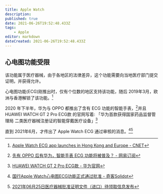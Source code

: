 ```yaml
---
title: Apple Watch
description:
published: true
date: 2021-06-26T19:52:48.433Z
tags:
    - Apple
editor: markdown
dateCreated: 2021-06-26T19:52:48.433Z
---
```


## 心电图功能受限

该功能属于医疗器械，由于各地区的法律差异，这个功能需要向当地医疗部门提交证明，并获得允许。

心电图功能(ECG)刚推出时，仅有个位数的地区支持该功能，随后 2019年3月，欧洲与香港解锁了该功能。[^HE_F]

[^HE_F]: [Apple Watch ECG app launches in Hong Kong and Europe - CNET](https://web.archive.org/web/20201107232357/https://www.cnet.com/news/apple-watch-ecg-app-launches-in-hong-kong-and-europe/)

2020 年下半年，华为与 OPPO 都推出了含有 ECG 功能的智能手表，[^howe]并且 HUAWEI WATCH GT 2 Pro ECG款 的官网写着: 「华为首款获得国家药品监督管理局  二类医疗器械注册证的智能穿戴医疗设备」[^hw_gt2]

[^howe]: [先有 OPPO 后有华为，智能手表 ECG 功能将被普及？ - 网易订阅](https://web.archive.org/web/20210626122012/https://www.163.com/dy/article/FQE3BHNC053173PP.html)

[^hw_gt2]: [HUAWEI WATCH GT 2 Pro ECG款 - 华为官网](https://web.archive.org/web/20210403064425/https://consumer.huawei.com/cn/wearables/watch-gt2-pro-ecg/)

直到 2021年6月，才传出了 Apple Watch ECG 通过审核的消息。[^awe][^nmp]

[^awe]: [国行Apple Watch心电图ECG功能正式通过批准 - 奇客Solidot](https://web.archive.org/web/20210626114719/https://www.solidot.org/story?sid=68129)

[^nmp]: [2021年06月25日医疗器械批准证明文件（进口）待领取信息发布](https://archive.is/cqbpm "https://www.nmpa.gov.cn/zwfw/sdxx/sdxxylqx/qxpjfb/20210625161714150.html")
